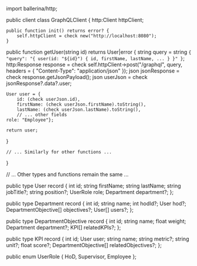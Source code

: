 import ballerina/http;

public client class GraphQLClient {
    http:Client httpClient;

    public function init() returns error? {
        self.httpClient = check new("http://localhost:8080");
    }

public function getUser(string id) returns User|error {
    string query = string `{
        "query": "{ user(id: "${id}") { id, firstName, lastName, ... } }"
    }`;
    http:Response response = check self.httpClient->post("/graphql", query, headers = { "Content-Type": "application/json" });
    json jsonResponse = check response.getJsonPayload();
    json userJson = check jsonResponse?.data?.user;

    User user = {
        id: (check userJson.id),
        firstName: (check userJson.firstName).toString(),
        lastName: (check userJson.lastName).toString(),
        // ... other fields
    role: "Employee"};

    return user;
}


    // ... Similarly for other functions ...

}

// ... Other types and functions remain the same ...

public type User record {
    int id;
    string firstName;
    string lastName;
    string jobTitle?;
    string position?;
    UserRole role;
    Department department?;
};

public type Department record {
    int id;
    string name;
    int hodId?;
    User hod?;
    DepartmentObjective[] objectives?;
    User[] users?;
};


public type DepartmentObjective record {
    int id;
    string name;
    float weight;
    Department department?;
    KPI[] relatedKPIs?;
};

public type KPI record {
    int id;
    User user;
    string name;
    string metric?;
    string unit?;
    float score?;
    DepartmentObjective[] relatedObjectives?;
};

public enum UserRole {
    HoD,
    Supervisor,
    Employee
};